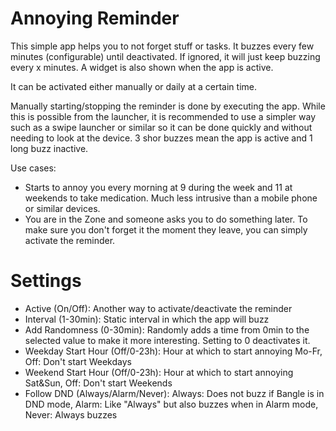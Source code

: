 # Annoying Reminder

This simple app helps you to not forget stuff or tasks. It buzzes every few minutes (configurable) until deactivated. If ignored, it will just keep buzzing every x minutes. A widget is also shown when the app is active.

It can be activated either manually or daily at a certain time.

Manually starting/stopping the reminder is done by executing the app. While this is possible from the launcher, it is recommended to use a simpler way such as a swipe launcher or similar so it can be done quickly and without needing to look at the device. 3 shor buzzes mean the app is active and 1 long buzz inactive.

Use cases:
- Starts to annoy you every morning at 9 during the week and 11 at weekends to take medication. Much less intrusive than a mobile phone or similar devices.
- You are in the Zone and someone asks you to do something later. To make sure you don't forget it the moment they leave, you can simply activate the reminder.

# Settings
- Active (On/Off): Another way to activate/deactivate the reminder
- Interval (1-30min): Static interval in which the app will buzz
- Add Randomness (0-30min): Randomly adds a time from 0min to the selected value to make it more interesting. Setting to 0 deactivates it.
- Weekday Start Hour (Off/0-23h): Hour at which to start annoying Mo-Fr, Off: Don't start Weekdays
- Weekend Start Hour (Off/0-23h): Hour at which to start annoying Sat&Sun, Off: Don't start Weekends
- Follow DND (Always/Alarm/Never): Always: Does not buzz if Bangle is in DND mode, Alarm: Like "Always" but also buzzes when in Alarm mode, Never: Always buzzes
